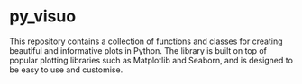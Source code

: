 # py_visuo
This repository contains a collection of functions and classes for creating beautiful and informative plots in Python.  The library is built on top of popular plotting libraries such as Matplotlib and Seaborn, and is designed to be easy to use and customise.
